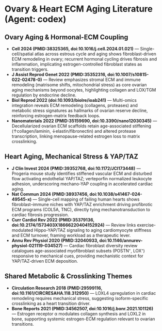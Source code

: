 # Ovary & Heart ECM Aging Literature (Agent: codex)

## Ovary Aging & Hormonal-ECM Coupling
- **Cell 2024 (PMID:38325365, doi:10.1016/j.cell.2024.01.021)** — Single-cell/spatial atlas across estrous cycle and aging shows fibroblast-driven ECM remodeling in ovary; recurrent hormonal cycling drives fibrosis and inflammation, implicating estrogen-controlled fibroblast states as transition triggers.
- **J Assist Reprod Genet 2022 (PMID:35352316, doi:10.1007/s10815-022-02478-0)** — Review emphasizes stromal ECM and immune remodeling (matrisome shifts, mitochondrial stress) as core ovarian aging mechanisms beyond oocytes, highlighting collagen and LOX/TGM regulation by endocrine decline.
- **Biol Reprod 2022 (doi:10.1093/biolre/ioab241)** — Multi-omics integration reveals ECM remodeling (collagens, proteases) and metabolic stress signatures as hallmarks of ovarian reserve decline, reinforcing estrogen-matrix feedback loops.
- **Nanomaterials 2022 (PMID:35159690, doi:10.3390/nano12030345)** — Decellularized ovarian ECM scaffolds retain age-associated stiffening (↑collagen/laminin, ↓elastin/fibronectin) and altered protease transcription, linking menopause-related estrogen loss to matrix crosslinking.

## Heart Aging, Mechanical Stress & YAP/TAZ
- **J Clin Invest 2024 (PMID:39352768, doi:10.1172/JCI173448)** — Progeria mouse study identifies stiffened vascular ECM and disturbed flow activating endothelial YAP/TAZ; verteporfin normalized leukocyte adhesion, underscoring mechano-YAP coupling in accelerated cardiac aging.
- **Nat Commun 2024 (PMID:38937456, doi:10.1038/s41467-024-49545-x)** — Single-cell mapping of failing human hearts shows fibroblast–immune niches with YAP/TAZ enrichment driving profibrotic ECM programs (COL5A, TNC), directly tying mechanotransduction to cardiac fibrosis progression.
- **Curr Cardiol Rev 2022 (PMID:35379136, doi:10.2174/1573403X18666220404152924)** — Review links exercise-modulated Hippo-YAP/TAZ signaling to aging cardiomyocyte stiffness and ECM turnover, framing workload as a therapeutic lever.
- **Annu Rev Physiol 2020 (PMID:32040933, doi:10.1146/annurev-physiol-021119-034527)** — Cardiac fibroblast diversity review catalogues age-associated myofibroblast subsets (POSTN⁺, LOX⁺) responsive to mechanical cues, providing mechanistic context for YAP/TAZ-driven ECM deposition.

## Shared Metabolic & Crosslinking Themes
- **Circulation Research 2018 (PMID:29599116, doi:10.1161/CIRCRESAHA.118.312950)** — LOXL4 upregulation in cardiac remodeling requires mechanical stress, suggesting isoform-specific crosslinking as a heart transition driver.
- **Bone Reports 2021 (PMID:34562507, doi:10.1016/j.bonr.2021.101126)** — Estrogen receptor α modulates collagen synthesis and LOXL2 in bone, supporting systemic estrogen-ECM regulation relevant to ovarian transitions.
